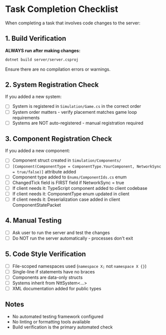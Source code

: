 # Task Completion Checklist

When completing a task that involves code changes to the server:

## 1. Build Verification
**ALWAYS run after making changes:**
```bash
dotnet build server/server.csproj
```
Ensure there are no compilation errors or warnings.

## 2. System Registration Check
If you added a new system:
- [ ] System is registered in `Simulation/Game.cs` in the correct order
- [ ] System order matters - verify placement matches game loop requirements
- [ ] Systems are NOT auto-registered - manual registration required

## 3. Component Registration Check
If you added a new component:
- [ ] Component struct created in `Simulation/Components/`
- [ ] `[Component(ComponentType = ComponentType.YourComponent, NetworkSync = true/false)]` attribute added
- [ ] Component type added to `Enums/ComponentIds.cs` enum
- [ ] ChangedTick field is FIRST field if NetworkSync = true
- [ ] If client needs it: TypeScript component added to client codebase
- [ ] If client needs it: ComponentType enum updated in client
- [ ] If client needs it: Deserialization case added in client ComponentStatePacket

## 4. Manual Testing
- [ ] Ask user to run the server and test the changes
- [ ] Do NOT run the server automatically - processes don't exit

## 5. Code Style Verification
- [ ] File-scoped namespaces used (`namespace X;` not `namespace X {}`)
- [ ] Single-line if statements have no braces
- [ ] Components are data-only structs
- [ ] Systems inherit from NttSystem<...>
- [ ] XML documentation added for public types

## Notes
- No automated testing framework configured
- No linting or formatting tools available
- Build verification is the primary automated check